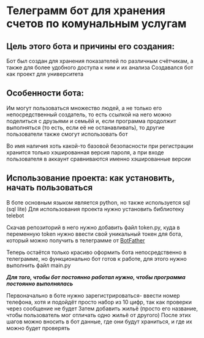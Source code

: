 # Телеграмм бот для хранения счетов по комунальным услугам

## Цель этого бота и причины его создания:
Бот был создан для хранения показателей по различным счётчикам, а также для более удобного доступа к ним и их анализа
Создавался бот как проект для университета

## Особенности бота:
Им могут пользоваться множество людей, а не только его непосредственный создатель, то есть ссылкой на него можно поделиться с друзьями и семьёй
и, если программа продолжит выполняться (то есть, если её не останавливать), то другие пользователи также смогут использовать бот

Во имя наличия хоть какой-то базовой безопасности при регистрации хранится только хэшированная версия пароля, 
а при входе пользователя в аккаунт сравниваются именно хэшированные версии 

## Использование проекта: как установить, начать пользоваться
В боте основным языком является python, но также используется sql (sql lite)
Для использования проекта нужно установить библиотеку telebot

Скачав репозиторий в него нужно добавить файл token.py, 
куда в переменную token нужно ввести свой уникальный токен для бота, который можно получить в телеграмме от [BotFather](https://t.me/BotFather)

Теперь остаётся только красиво оформить бота непосредственно в телеграмме, но функционально бот готов к работе, для этого нужно выполнить файл main.py

***Для того, чтобы бот постоянно работал нужно, чтобы программа постоянно выполнялась***

Первоначально в боте нужно зарегистрироваться- ввести номер телефона, хотя и подойдёт просто набор из 10 цифр, так как проверки через сообщение не будет
Затем добавить жильё (просто его название, чтобы пользователь мог отличать одно жильё от другого)
После этих шагов можно вносить в бот данные, где они будут храниться, и где их можно будет проверять
